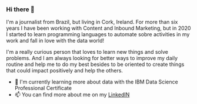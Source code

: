 ### Hi there 👋


I'm a journalist from Brazil, but living in Cork, Ireland. For more than six years I have been working with Content and Inbound Marketing, but in 2020 I started to learn programming languages to automate sobre activities in my work and  fall in love with the data world! 

I'm a really curious person that loves to learn new things and solve problems. And I am always looking for better ways to improve my daily routine and help me to do my best besides to be oriented to create things that could impact positively and help the others.

- 🌱  I'm currently learning more about data with the IBM Data Science Professional Certificate
- 📫  You can find more about me on my <a href="https://www.linkedin.com/in/victordepaula/?locale=en_US">LinkedIN</a>
<!--
**victordepaula1701/victordepaula1701** is a ✨ _special_ ✨ repository because its `README.md` (this file) appears on your GitHub profile.

Here are some ideas to get you started:

- 🔭 I’m currently working on ...

- 👯 I’m looking to collaborate on ...
- 🤔 I’m looking for help with ...
- 💬 Ask me about ...
 ...
- 😄 Pronouns: ...
- ⚡ Fun fact: ...
-->

